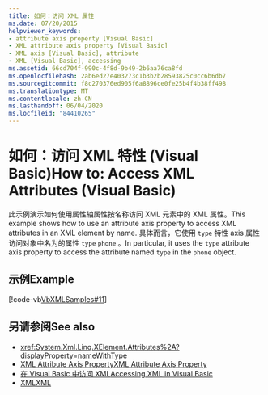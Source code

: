 ```yaml
---
title: 如何：访问 XML 属性
ms.date: 07/20/2015
helpviewer_keywords:
- attribute axis property [Visual Basic]
- XML attribute axis property [Visual Basic]
- XML axis [Visual Basic], attribute
- XML [Visual Basic], accessing
ms.assetid: 66cd704f-990c-4f8d-9b49-2b6aa76ca8fd
ms.openlocfilehash: 2ab6ed27e403273c1b3b2b28593825c0cc6b6db7
ms.sourcegitcommit: f8c270376ed905f6a8896ce0fe25b4f4b38ff498
ms.translationtype: MT
ms.contentlocale: zh-CN
ms.lasthandoff: 06/04/2020
ms.locfileid: "84410265"
---
```

# <a name="how-to-access-xml-attributes-visual-basic"></a><span data-ttu-id="78cc4-102">如何：访问 XML 特性 (Visual Basic)</span><span class="sxs-lookup"><span data-stu-id="78cc4-102">How to: Access XML Attributes (Visual Basic)</span></span>
<span data-ttu-id="78cc4-103">此示例演示如何使用属性轴属性按名称访问 XML 元素中的 XML 属性。</span><span class="sxs-lookup"><span data-stu-id="78cc4-103">This example shows how to use an attribute axis property to access XML attributes in an XML element by name.</span></span> <span data-ttu-id="78cc4-104">具体而言，它使用 `type` 特性 axis 属性访问对象中名为的属性 `type` `phone` 。</span><span class="sxs-lookup"><span data-stu-id="78cc4-104">In particular, it uses the `type` attribute axis property to access the attribute named `type` in the `phone` object.</span></span>  
  
## <a name="example"></a><span data-ttu-id="78cc4-105">示例</span><span class="sxs-lookup"><span data-stu-id="78cc4-105">Example</span></span>  
 [!code-vb[VbXMLSamples#11](~/samples/snippets/visualbasic/VS_Snippets_VBCSharp/VbXMLSamples/VB/XMLSamples5.vb#11)]  
  
## <a name="see-also"></a><span data-ttu-id="78cc4-106">另请参阅</span><span class="sxs-lookup"><span data-stu-id="78cc4-106">See also</span></span>

- <xref:System.Xml.Linq.XElement.Attributes%2A?displayProperty=nameWithType>
- [<span data-ttu-id="78cc4-107">XML Attribute Axis Property</span><span class="sxs-lookup"><span data-stu-id="78cc4-107">XML Attribute Axis Property</span></span>](../../../language-reference/xml-axis/xml-attribute-axis-property.md)
- [<span data-ttu-id="78cc4-108">在 Visual Basic 中访问 XML</span><span class="sxs-lookup"><span data-stu-id="78cc4-108">Accessing XML in Visual Basic</span></span>](accessing-xml.md)
- [<span data-ttu-id="78cc4-109">XML</span><span class="sxs-lookup"><span data-stu-id="78cc4-109">XML</span></span>](index.md)
